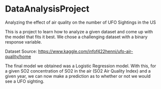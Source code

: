# DataAnalysisProject
Analyzing the effect of air quality on the number of UFO Sightings in the US

This is a project to learn how to analyze a given dataset and come up with the model that fits it best.
We chose a challenging dataset with a binary response variable.

Dataset Source: https://www.kaggle.com/infof422henni/ufo-air-quality/home

The final model we obtained was a Logistic Regression model. With this, for a given SO2 concentration of SO2 in the air (SO2 Air Quality Index)
and a given year, we can now make a prediction as to whether or not we would see a UFO sighting.
